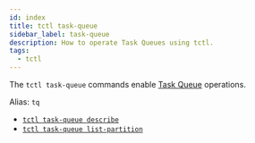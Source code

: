 ```yaml
---
id: index
title: tctl task-queue
sidebar_label: task-queue
description: How to operate Task Queues using tctl.
tags:
  - tctl
---
```


The `tctl task-queue` commands enable [Task Queue](/concepts/what-is-a-task-queue) operations.

Alias: `tq`

- [`tctl task-queue describe`](/tctl/taskqueue/describe)
- [`tctl task-queue list-partition`](/tctl/task-queue/list-partition)
